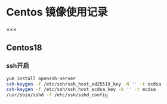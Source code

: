 # Centos 镜像使用记录
×××
## Centos18
### ssh开启
```sh
yum install openssh-server
ssh-keygen -f /etc/ssh/ssh_host_ed25519_key -N '' -t ecdsa
ssh-keygen -f /etc/ssh/ssh_host_ecdsa_key -N '' -t ecdsa
/usr/sbin/sshd -f /etc/ssh/sshd_config
```